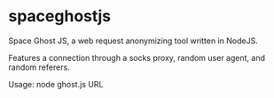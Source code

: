 # spaceghostjs
Space Ghost JS, a web request anonymizing tool written in NodeJS.

Features a connection through a socks proxy, random user agent, and random referers.

Usage: node ghost.js URL
